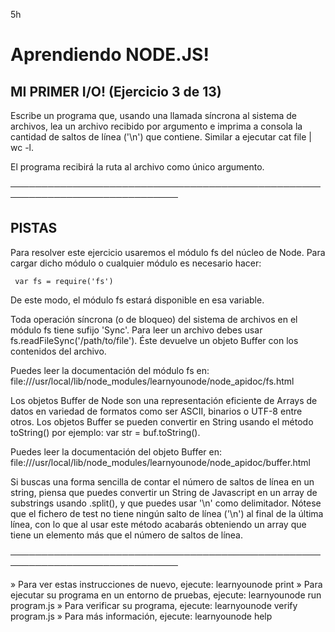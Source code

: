  5h
 # Aprendiendo NODE.JS!

 ## MI PRIMER I/O! (Ejercicio 3 de 13)

  Escribe un programa que, usando una llamada síncrona al sistema de
  archivos, lea un archivo recibido por argumento e imprima a consola la
  cantidad de saltos de línea ('\n') que contiene. Similar a ejecutar cat
  file | wc -l.

  El programa recibirá la ruta al archivo como único argumento.

 ─────────────────────────────────────────────────────────────────────────────

 ## PISTAS

  Para resolver este ejercicio usaremos el módulo fs del núcleo de Node.
  Para cargar dicho módulo o cualquier módulo es necesario hacer:

     var fs = require('fs')

  De este modo, el módulo fs estará disponible en esa variable.

  Toda operación síncrona (o de bloqueo) del sistema de archivos en el
  módulo fs tiene sufijo 'Sync'. Para leer un archivo debes usar
  fs.readFileSync('/path/to/file'). Éste devuelve un objeto Buffer con los
  contenidos del archivo.

  Puedes leer la documentación del módulo fs en:
  file:///usr/local/lib/node_modules/learnyounode/node_apidoc/fs.html

  Los objetos Buffer de Node son una representación eficiente de Arrays de
  datos en variedad de formatos como ser ASCII, binarios o UTF-8 entre
  otros. Los objetos Buffer se pueden convertir en String usando el método
  toString() por ejemplo: var str = buf.toString().

  Puedes leer la documentación del objeto Buffer en:
  file:///usr/local/lib/node_modules/learnyounode/node_apidoc/buffer.html

  Si buscas una forma sencilla de contar el número de saltos de línea en un
  string, piensa que puedes convertir un String de Javascript en un array de
  substrings usando .split(), y que puedes usar '\n' como delimitador.
  Nótese que el fichero de test no tiene ningún salto de línea ('\n') al
  final de la última línea, con lo que al usar este método acabarás
  obteniendo un array que tiene un elemento más que el número de saltos de
  línea.

 ─────────────────────────────────────────────────────────────────────────────

   » Para ver estas instrucciones de nuevo, ejecute: learnyounode print
   » Para ejecutar su programa en un entorno de pruebas, ejecute:
     learnyounode run program.js
   » Para verificar su programa, ejecute: learnyounode verify program.js
   » Para más información, ejecute: learnyounode help